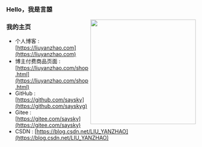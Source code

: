 ### Hello，我是言曌

<a href="https://goog.tech"><img align='right' src='https://media.giphy.com/media/d1DVd87uM1xJip8gUv/giphy.gif' width='280'></a>

### 我的主页
* 个人博客 : [https://liuyanzhao.com](https://liuyanzhao.com)
* 博主付费商品页面 : [https://liuyanzhao.com/shop.html](https://liuyanzhao.com/shop.html)
* GitHub : [https://github.com/saysky](https://github.com/sayskyg)
* Gitee : [https://gitee.com/saysky](https://gitee.com/saysky)
* CSDN : [https://blog.csdn.net/LIU_YANZHAO](https://blog.csdn.net/LIU_YANZHAO)
